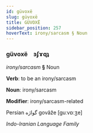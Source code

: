 ```yaml
---
id: güvoxë
slug: güvoxë
title: GÜVOXË
sidebar_position: 257
hoverText: irony/sarcasm § Noun
---
```


### güvoxë&emsp;<span kind="abugida">ꜿʄɤɋʇ</span>

*irony/sarcasm* **§** Noun

**Verb**: to be an irony/sarcasm

**Noun**: irony/sarcasm

**Modifier**: irony/sarcasm-related

Persian گواژه‎ govâže [guːvɒːʒe]

*Indo-Iranian Language Family*